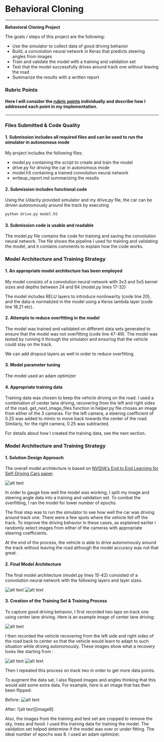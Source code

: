 # **Behavioral Cloning** 


---

**Behavioral Cloning Project**

The goals / steps of this project are the following:
* Use the simulator to collect data of good driving behavior
* Build, a convolution neural network in Keras that predicts steering angles from images
* Train and validate the model with a training and validation set
* Test that the model successfully drives around track one without leaving the road
* Summarize the results with a written report


[//]: # (Image References)

[image1]: ./imgs/Image1_NVidiaArchitecture.PNG "NVIDIA Architecture"
[image2]: ./imgs/Image2_modelSummary1.PNG "Model Summary"
[image3]: ./imgs/Image3_modelSummary2.PNG "Model Summary"
[image4]: ./imgs/image4_center.jpg "Center Camera Image"
[image5]: ./imgs/image5_left.jpg "Left Camera Image"
[image6]: ./imgs/image6_right.jpg "Right Camera Image"
[image7]: ./imgs/notflipped.png "Not Flipped Image"
[image7]: ./imgs/flipped.png "Image"


### Rubric Points
#### Here I will consider the [rubric points](https://review.udacity.com/#!/rubrics/432/view) individually and describe how I addressed each point in my implementation.  

---
### Files Submitted & Code Quality

#### 1. Submission includes all required files and can be used to run the simulator in autonomous mode

My project includes the following files:
* model.py containing the script to create and train the model
* drive.py for driving the car in autonomous mode
* model.h5 containing a trained convolution neural network 
* writeup_report.md summarizing the results

#### 2. Submission includes functional code
Using the Udacity provided simulator and my drive.py file, the car can be driven autonomously around the track by executing 
```sh
python drive.py model.h5
```

#### 3. Submission code is usable and readable

The model.py file contains the code for training and saving the convolution neural network. The file shows the pipeline I used for training and validating the model, and it contains comments to explain how the code works.

### Model Architecture and Training Strategy

#### 1. An appropriate model architecture has been employed

My model consists of a convolution neural network with 3x3 and 5x5 kernel sizes and depths between 24 and 64 (model.py lines 17-32) 

The model includes RELU layers to introduce nonlinearity (code line 20), and the data is normalized in the model using a Keras lambda layer (code line 18,21 etc). 

#### 2. Attempts to reduce overfitting in the model

The model was trained and validated on different data sets generated to ensure that the model was not overfitting (code line 47-49). The model was tested by running it through the simulator and ensuring that the vehicle could stay on the track.

We can add dropout layers as well in order to reduce overfitting.

#### 3. Model parameter tuning

The model used an adam optimizer

#### 4. Appropriate training data

Training data was chosen to keep the vehicle driving on the road. I used a combination of center lane driving, recovering from the left and right sides of the road. get_next_image_files function in helper.py file choses an image from either of the 3 cameras. For the left camera, a steering coefficient of 0.25 was added to mimic to move back towards the center of the road. Similarly, for the right camera, 0.25 was subtracted.

For details about how I created the training data, see the next section. 

### Model Architecture and Training Strategy

#### 1. Solution Design Approach

The overall model architecture is based on [NVIDIA's End to End Learning for Self-Driving Cars paper](https://arxiv.org/pdf/1604.07316.pdf).

![alt text][image1]

In order to gauge how well the model was working, I split my image and steering angle data into a training and validation set. To combat the overfitting, I ran the model for lower number of epochs.

The final step was to run the simulator to see how well the car was driving around track one. There were a few spots where the vehicle fell off the track. To improve the driving behavior in these cases, as explained earlier i randomly select images from either of the cameras with appropriate steering coefficients.

At the end of the process, the vehicle is able to drive autonomously around the track without leaving the road although the model accuracy was not that great.

#### 2. Final Model Architecture

The final model architecture (model.py lines 15-42) consisted of a convolution neural network with the following layers and layer sizes.

![alt text][image2]
![alt text][image3]

#### 3. Creation of the Training Set & Training Process

To capture good driving behavior, I first recorded two laps on track one using center lane driving. Here is an example image of center lane driving:

![alt text][image4]

I then recorded the vehicle recovering from the left side and right sides of the road back to center so that the vehicle would learn to adapt to such situation while driving autonomously. These images show what a recovery looks like starting from :

![alt text][image5]
![alt text][image6]


Then I repeated this process on track two in order to get more data points.

To augment the data sat, I also flipped images and angles thinking that this would add some extra data. For example, here is an image that has then been flipped:

Before:
![alt text][image7]

After:
![alt text][image8]


Also, the images from the training and test set are cropped to remove the sky, trees and hood. I used this training data for training the model. The validation set helped determine if the model was over or under fitting. The ideal number of epochs was 8. I used an adam optimizer.
